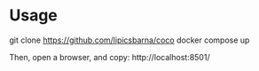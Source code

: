 # Usage
git clone https://github.com/lipicsbarna/coco
docker compose up

Then, open a browser, and copy:
http://localhost:8501/